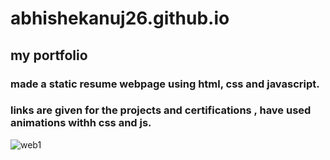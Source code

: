 # abhishekanuj26.github.io
## my portfolio
### made a static resume webpage using html, css and javascript.
### links are given for the projects and certifications , have used animations withh css and js.

![web1](https://user-images.githubusercontent.com/52345563/146685065-d4ab2701-5512-4f00-b9e0-99ad6843ffeb.JPG)

